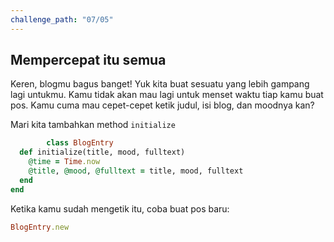 ```yaml
---
challenge_path: "07/05"
---
```


## Mempercepat itu semua

Keren, blogmu bagus banget! Yuk kita buat sesuatu yang lebih gampang lagi untukmu. Kamu tidak akan mau lagi untuk menset waktu tiap kamu buat pos. Kamu cuma mau cepet-cepet ketik judul, isi blog, dan moodnya kan?

Mari kita tambahkan method `initialize`

```ruby
        class BlogEntry
  def initialize(title, mood, fulltext)
    @time = Time.now
    @title, @mood, @fulltext = title, mood, fulltext
  end
end
```

Ketika kamu sudah mengetik itu, coba buat pos baru:

```ruby
BlogEntry.new
```